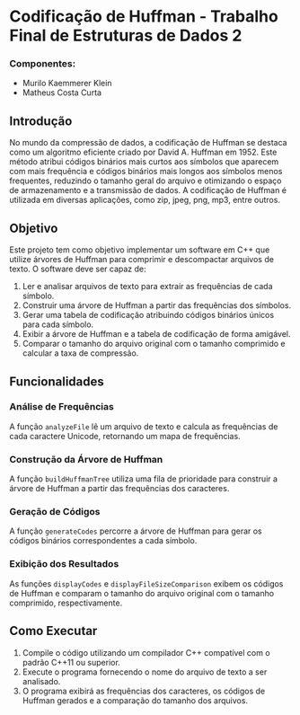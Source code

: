 # Codificação de Huffman - Trabalho Final de Estruturas de Dados 2

### Componentes:

- Murilo Kaemmerer Klein
- Matheus Costa Curta

## Introdução

No mundo da compressão de dados, a codificação de Huffman se destaca como um algoritmo eficiente criado por David A. Huffman em 1952. Este método atribui códigos binários mais curtos aos símbolos que aparecem com mais frequência e códigos binários mais longos aos símbolos menos frequentes, reduzindo o tamanho geral do arquivo e otimizando o espaço de armazenamento e a transmissão de dados. A codificação de Huffman é utilizada em diversas aplicações, como zip, jpeg, png, mp3, entre outros.

## Objetivo

Este projeto tem como objetivo implementar um software em C++ que utilize árvores de Huffman para comprimir e descompactar arquivos de texto. O software deve ser capaz de:

1. Ler e analisar arquivos de texto para extrair as frequências de cada símbolo.
2. Construir uma árvore de Huffman a partir das frequências dos símbolos.
3. Gerar uma tabela de codificação atribuindo códigos binários únicos para cada símbolo.
4. Exibir a árvore de Huffman e a tabela de codificação de forma amigável.
5. Comparar o tamanho do arquivo original com o tamanho comprimido e calcular a taxa de compressão.

## Funcionalidades

### Análise de Frequências

A função `analyzeFile` lê um arquivo de texto e calcula as frequências de cada caractere Unicode, retornando um mapa de frequências.

### Construção da Árvore de Huffman

A função `buildHuffmanTree` utiliza uma fila de prioridade para construir a árvore de Huffman a partir das frequências dos caracteres.

### Geração de Códigos

A função `generateCodes` percorre a árvore de Huffman para gerar os códigos binários correspondentes a cada símbolo.

### Exibição dos Resultados

As funções `displayCodes` e `displayFileSizeComparison` exibem os códigos de Huffman e comparam o tamanho do arquivo original com o tamanho comprimido, respectivamente.

## Como Executar

1. Compile o código utilizando um compilador C++ compatível com o padrão C++11 ou superior.
2. Execute o programa fornecendo o nome do arquivo de texto a ser analisado.
3. O programa exibirá as frequências dos caracteres, os códigos de Huffman gerados e a comparação do tamanho dos arquivos.
